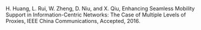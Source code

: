 H. Huang, L. Rui, W. Zheng, D. Niu, and X. Qiu, Enhancing Seamless Mobility Support in Information-Centric Networks: The Case of Multiple Levels of Proxies, IEEE China Communications, Accepted, 2016.
